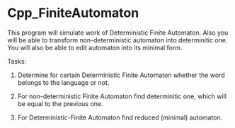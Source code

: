 # Cpp_FiniteAutomaton
This program will simulate work of Deterministic Finite Automaton. Also you will be able to transform non-deterministic automaton into determinitic one. You will also be able to edit automaton into its minimal form.

Tasks:
1. Determine for certain Deterministic Finite Automaton whether the word belongs to the language or not.

2. For non-deterministic Finite Automaton find determinitic one, which will be equal to the previous one.

3. For Deterministic-Finite Automaton find reduced (minimal) automaton.
